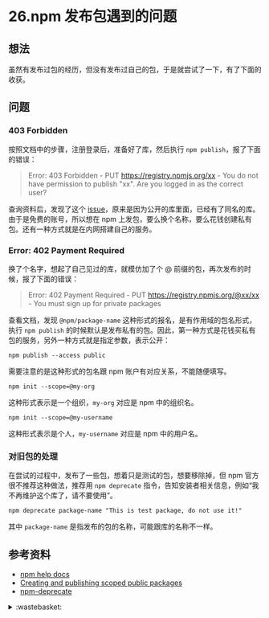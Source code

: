 # 26.npm 发布包遇到的问题
## <a name="situation"></a> 想法
虽然有发布过包的经历，但没有发布过自己的包，于是就尝试了一下，有了下面的收获。

## 问题
### 403 Forbidden
按照文档中的步骤，注册登录后，准备好了库，然后执行 `npm publish`，报了下面的错误：
> Error: 403 Forbidden - PUT https://registry.npmjs.org/xx - You do not have permission to publish "xx". Are you logged in as the correct user?

查询资料后，发现了这个 [issue][url-npm-issue]，原来是因为公开的库里面，已经有了同名的库。由于是免费的账号，所以想在 npm 上发包，要么换个名称，要么花钱创建私有包。还有一种方式就是在内网搭建自己的服务。

### Error: 402 Payment Required
换了个名字，想起了自己见过的库，就模仿加了个 @ 前缀的包，再次发布的时候，报了下面的错误：
>  Error: 402 Payment Required - PUT https://registry.npmjs.org/@xx/xx - You must sign up for private packages

查看文档，发现 `@npm/package-name` 这种形式的报名，是有作用域的包名形式，执行 `npm publish` 的时候默认是发布私有的包。因此，第一种方式是花钱买私有包的服务，另外一种方式就是指定参数，表示公开：
```shell
npm publish --access public
```
需要注意的是这种形式的包名跟 npm 账户有对应关系，不能随便填写。
```shell
npm init --scope=@my-org
```
这种形式表示是一个组织，`my-org` 对应是 npm 中的组织名。
```shell
npm init --scope=@my-username
```
这种形式表示是个人，`my-username` 对应是 npm 中的用户名。

### 对旧包的处理
在尝试的过程中，发布了一些包，想着只是测试的包，想要移除掉，但 npm 官方很不推荐这种做法，推荐用 `npm deprecate` 指令，告知安装者相关信息，例如“我不再维护这个库了，请不要使用”。
```
npm deprecate package-name "This is test package, do not use it!"
```
其中 `package-name` 是指发布的包的名称，可能跟库的名称不一样。

## 参考资料
- [npm help docs][url-npm-docs]
- [Creating and publishing scoped public packages][url-npm-scoped-publish]
- [npm-deprecate][url-npm-deprecate]

[url-repository-images]:https://xxholic.github.io/segment/images

[url-npm-issue]:https://github.com/npm/npm/issues/8561
[url-npm-scoped-publish]:https://docs.npmjs.com/creating-and-publishing-scoped-public-packages
[url-npm-docs]:https://docs.npmjs.com/
[url-npm-deprecate]:https://docs.npmjs.com/cli/deprecate

<details>
<summary>:wastebasket:</summary>

纯属东扯。

德国哲学家[马克斯·韦伯][url-wiki-person]将理性分为两种：价值理性和工具理性。

简单的说，我们在思考为什么要赚钱？什么样的生活才加幸福快乐？这类问题时，我们依赖的那种理性，就叫做**价值理性**。凡是考虑到做一件事的目的何在时，我们动用的那种理性，就是一种价值理性。

我们去做一件事情，用什么样的方法跟手段去达成目标，最有效、最节省精力、最合乎成本效益，这个就是**工具理性**。

马克斯·韦伯当年曾提出过，现代社会很重要的一个危机，就是**工具理性**会随着整个现代化的过程，变的盖过了**价值理性**。简单的讲，就是我们最后很容易忘记，我们为什么活着，为什么要上班。

当我看到这些时，真的是一怔，这个很好的解释了一些时候的麻木。


</details>

[url-wiki-person]:https://en.wikipedia.org/wiki/Max_Weber





